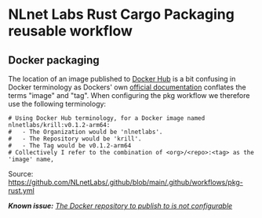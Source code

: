 # NLnet Labs Rust Cargo Packaging **reusable** workflow

## Docker packaging

The location of an image published to [Docker Hub](https://hub.docker.com/) is a bit confusing in Docker terminology as Dockers' own [official documentation](https://docs.docker.com/engine/reference/commandline/tag/) conflates the terms "image" and "tag". When configuring the pkg workflow we therefore use the following terminology:

```
# Using Docker Hub terminology, for a Docker image named nlnetlabs/krill:v0.1.2-arm64:
#   - The Organization would be 'nlnetlabs'.
#   - The Repository would be 'krill'.
#   - The Tag would be v0.1.2-arm64
# Collectively I refer to the combination of <org>/<repo>:<tag> as the 'image' name,
```

Source: https://github.com/NLnetLabs/.github/blob/main/.github/workflows/pkg-rust.yml

_**Known issue:** [ The Docker repository to publish to is not configurable](https://github.com/NLnetLabs/.github/issues/37)_
